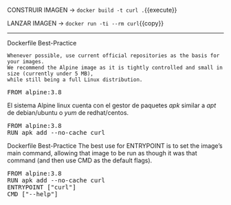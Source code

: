 

CONSTRUIR IMAGEN -> `docker build -t curl .`{{execute}}

LANZAR IMAGEN -> `docker run -ti --rm curl`{{copy}}

---

Dockerfile Best-Practice
```
Whenever possible, use current official repositories as the basis for your images. 
We recommend the Alpine image as it is tightly controlled and small in size (currently under 5 MB), 
while still being a full Linux distribution.
```

<pre class="file" data-filename="Dockerfile" data-target="replace">
FROM alpine:3.8
</pre>
          

El sistema Alpine linux cuenta con el gestor de paquetes _apk_ similar a _apt_ de debian/ubuntu o _yum_ de redhat/centos.

<pre class="file" data-filename="Dockerfile" data-target="replace">
FROM alpine:3.8
RUN apk add --no-cache curl
</pre>

Dockerfile Best-Practice
The best use for ENTRYPOINT is to set the image’s main command, allowing that image to be run as though it was that command (and then use CMD as the default flags).


<pre class="file" data-filename="Dockerfile" data-target="replace">
FROM alpine:3.8
RUN apk add --no-cache curl
ENTRYPOINT ["curl"]
CMD ["--help"]
</pre>
